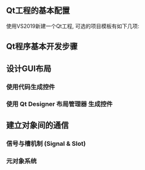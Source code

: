 <!--
author: BRabbitFan
date: 2021-05-25
title: Qt的基本开发步骤与特性机制
tags: Qt,学习笔记
category: Qt学习笔记
status: draft
summary: 本文将对Qt程序的基本开发步骤与Qt特性中的机制进行介绍,这将辅助以一个示例程序来讲述.
-->

<div id="Qt工程的基本配置"></div>

## Qt工程的基本配置

使用VS2019新建一个Qt工程, 可选的项目模板有如下几项:


<div id="Qt程序基本开发步骤"></div>

## Qt程序基本开发步骤


<div id="设计GUI布局"></div>

## 设计GUI布局

### 使用代码生成控件

### 使用 Qt Designer 布局管理器 生成控件


<div id="建立对象间的通信"></div>

## 建立对象间的通信

### 信号与槽机制 (Signal & Slot)

### 元对象系统